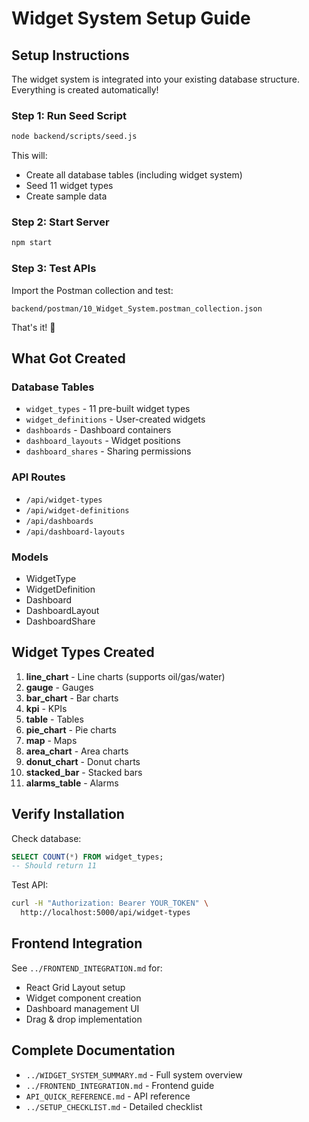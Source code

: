 # Widget System Setup Guide

## Setup Instructions

The widget system is integrated into your existing database structure. Everything is created automatically!

### Step 1: Run Seed Script

```bash
node backend/scripts/seed.js
```

This will:
- Create all database tables (including widget system)
- Seed 11 widget types
- Create sample data

### Step 2: Start Server

```bash
npm start
```

### Step 3: Test APIs

Import the Postman collection and test:
```
backend/postman/10_Widget_System.postman_collection.json
```

That's it! 🎉

## What Got Created

### Database Tables
- `widget_types` - 11 pre-built widget types
- `widget_definitions` - User-created widgets
- `dashboards` - Dashboard containers
- `dashboard_layouts` - Widget positions
- `dashboard_shares` - Sharing permissions

### API Routes
- `/api/widget-types`
- `/api/widget-definitions`
- `/api/dashboards`
- `/api/dashboard-layouts`

### Models
- WidgetType
- WidgetDefinition
- Dashboard
- DashboardLayout
- DashboardShare

## Widget Types Created

1. **line_chart** - Line charts (supports oil/gas/water)
2. **gauge** - Gauges
3. **bar_chart** - Bar charts
4. **kpi** - KPIs
5. **table** - Tables
6. **pie_chart** - Pie charts
7. **map** - Maps
8. **area_chart** - Area charts
9. **donut_chart** - Donut charts
10. **stacked_bar** - Stacked bars
11. **alarms_table** - Alarms

## Verify Installation

Check database:
```sql
SELECT COUNT(*) FROM widget_types;
-- Should return 11
```

Test API:
```bash
curl -H "Authorization: Bearer YOUR_TOKEN" \
  http://localhost:5000/api/widget-types
```

## Frontend Integration

See `../FRONTEND_INTEGRATION.md` for:
- React Grid Layout setup
- Widget component creation
- Dashboard management UI
- Drag & drop implementation

## Complete Documentation

- `../WIDGET_SYSTEM_SUMMARY.md` - Full system overview
- `../FRONTEND_INTEGRATION.md` - Frontend guide
- `API_QUICK_REFERENCE.md` - API reference
- `../SETUP_CHECKLIST.md` - Detailed checklist
